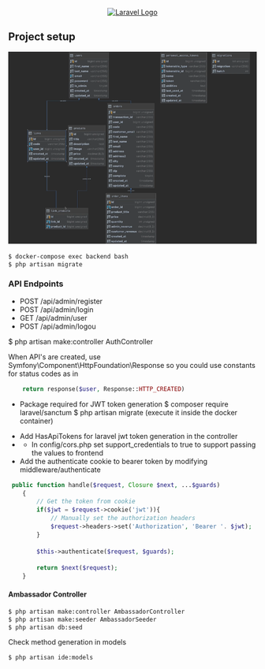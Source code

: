 <p align="center"><a href="https://laravel.com" target="_blank"><img src="https://raw.githubusercontent.com/laravel/art/master/logo-lockup/5%20SVG/2%20CMYK/1%20Full%20Color/laravel-logolockup-cmyk-red.svg" width="400" alt="Laravel Logo"></a></p>

## Project setup

![Product vs links](./gitassets/product-links.png)

```
$ docker-compose exec backend bash
$ php artisan migrate
```

### API Endpoints
* POST /api/admin/register
* POST /api/admin/login
* GET /api/admin/user
* POST /api/admin/logou

$ php artisan make:controller AuthController

When API's are created, use Symfony\Component\HttpFoundation\Response so you could use constants for status codes as in
```php
    return response($user, Response::HTTP_CREATED)
```

* Package required for JWT token generation
$ composer require laravel/sanctum 
$ php artisan migrate (execute it inside the docker container)
- Add HasApiTokens for laravel jwt token generation in the controller
- - In config/cors.php set support_credentials to true to support passing the values to frontend
- Add the authenticate cookie to bearer token by modifying middleware/authenticate
```php
 public function handle($request, Closure $next, ...$guards)
    {
        // Get the token from cookie
        if($jwt = $request->cookie('jwt')){
            // Manually set the authorization headers
            $request->headers->set('Authorization', 'Bearer '. $jwt);
        }

        $this->authenticate($request, $guards);

        return $next($request);
    }
```

#### Ambassador Controller
```
$ php artisan make:controller AmbassadorController
$ php artisan make:seeder AmbassadorSeeder
$ php artisan db:seed
```

Check method generation in models
```
$ php artisan ide:models
```
